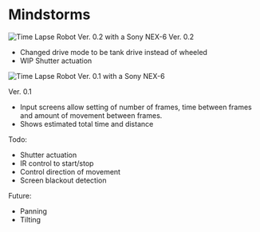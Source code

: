 Mindstorms
==========
![Time Lapse Robot Ver. 0.2 with a Sony NEX-6](https://farm8.staticflickr.com/7426/13925203440_b1784fbb0e_c.jpg "Time Lapse Robot Ver. 0.2 with a Sony NEX-6")
Ver. 0.2
- Changed drive mode to be tank drive instead of wheeled
- WIP Shutter actuation

![Time Lapse Robot Ver. 0.1 with a Sony NEX-6](https://farm8.staticflickr.com/7349/14029420714_a4cb74e007_c.jpg "Time Lapse Robot Ver. 0.1 with a Sony NEX-6")


Ver. 0.1
- Input screens allow setting of number of frames, time between frames and amount of movement between frames.
- Shows estimated total time and distance

Todo:
- Shutter actuation
- IR control to start/stop
- Control direction of movement
- Screen blackout detection

Future:
- Panning
- Tilting
